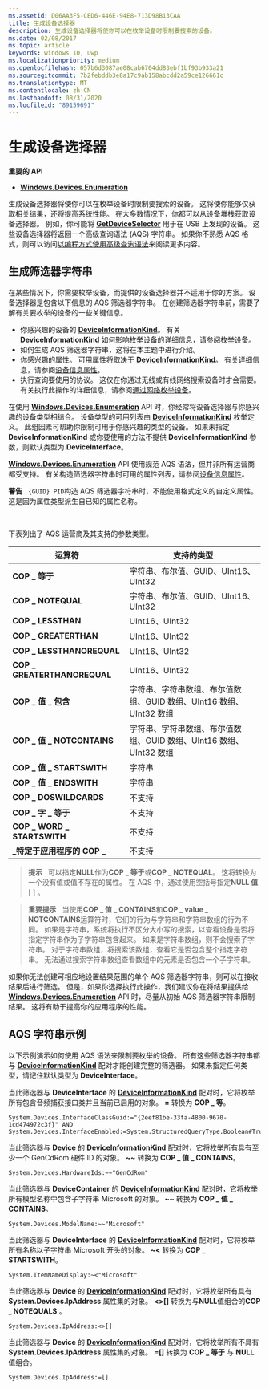 ```yaml
---
ms.assetid: D06AA3F5-CED6-446E-94E8-713D98B13CAA
title: 生成设备选择器
description: 生成设备选择器将使你可以在枚举设备时限制要搜索的设备。
ms.date: 02/08/2017
ms.topic: article
keywords: windows 10, uwp
ms.localizationpriority: medium
ms.openlocfilehash: 057b6d3087ae08cab6704dd83ebf1bf93b933a21
ms.sourcegitcommit: 7b2febddb3e8a17c9ab158abcdd2a59ce126661c
ms.translationtype: MT
ms.contentlocale: zh-CN
ms.lasthandoff: 08/31/2020
ms.locfileid: "89159691"
---
```

# <a name="build-a-device-selector"></a>生成设备选择器



**重要的 API**

- [**Windows.Devices.Enumeration**](/uwp/api/Windows.Devices.Enumeration)

生成设备选择器将使你可以在枚举设备时限制要搜索的设备。 这将使你能够仅获取相关结果，还将提高系统性能。 在大多数情况下，你都可以从设备堆栈获取设备选择器。 例如，你可能将 [**GetDeviceSelector**](/uwp/api/windows.devices.usb.usbdevice.getdeviceselector) 用于在 USB 上发现的设备。 这些设备选择器将返回一个高级查询语法 (AQS) 字符串。 如果你不熟悉 AQS 格式，则可以访问[以编程方式使用高级查询语法](/windows/desktop/search/-search-3x-advancedquerysyntax)来阅读更多内容。

## <a name="building-the-filter-string"></a>生成筛选器字符串

在某些情况下，你需要枚举设备，而提供的设备选择器并不适用于你的方案。 设备选择器是包含以下信息的 AQS 筛选器字符串。 在创建筛选器字符串前，需要了解有关要枚举的设备的一些关键信息。

-   你感兴趣的设备的 [**DeviceInformationKind**](/uwp/api/Windows.Devices.Enumeration.DeviceInformationKind)。 有关 **DeviceInformationKind** 如何影响枚举设备的详细信息，请参阅[枚举设备](enumerate-devices.md)。
-   如何生成 AQS 筛选器字符串，这将在本主题中进行介绍。
-   你感兴趣的属性。 可用属性将取决于 [**DeviceInformationKind**](/uwp/api/Windows.Devices.Enumeration.DeviceInformationKind)。 有关详细信息，请参阅[设备信息属性](device-information-properties.md)。
-   执行查询要使用的协议。 这仅在你通过无线或有线网络搜索设备时才会需要。 有关执行此操作的详细信息，请参阅[通过网络枚举设备](enumerate-devices-over-a-network.md)。

在使用 [**Windows.Devices.Enumeration**](/uwp/api/Windows.Devices.Enumeration) API 时，你经常将设备选择器与你感兴趣的设备类型相结合。 设备类型的可用列表由 [**DeviceInformationKind**](/uwp/api/Windows.Devices.Enumeration.DeviceInformationKind) 枚举定义。 此组因素可帮助你限制可用于你感兴趣的类型的设备。 如果未指定 **DeviceInformationKind** 或你要使用的方法不提供 **DeviceInformationKind** 参数，则默认类型为 **DeviceInterface**。

[**Windows.Devices.Enumeration**](/uwp/api/Windows.Devices.Enumeration) API 使用规范 AQS 语法，但并非所有运营商都受支持。 有关构造筛选器字符串时可用的属性列表，请参阅[设备信息属性](device-information-properties.md)。

**警告**   `{GUID} PID`构造 AQS 筛选器字符串时，不能使用格式定义的自定义属性。 这是因为属性类型派生自已知的属性名称。

 

下表列出了 AQS 运营商及其支持的参数类型。

| 运算符                       | 支持的类型                                                             |
|--------------------------------|-----------------------------------------------------------------------------|
| **COP \_ 等于**                 | 字符串、布尔值、GUID、UInt16、UInt32                                       |
| **COP \_ NOTEQUAL**              | 字符串、布尔值、GUID、UInt16、UInt32                                       |
| **COP \_ LESSTHAN**              | UInt16、UInt32                                                              |
| **COP \_ GREATERTHAN**           | UInt16、UInt32                                                              |
| **COP \_ LESSTHANOREQUAL**       | UInt16、UInt32                                                              |
| **COP \_ GREATERTHANOREQUAL**    | UInt16、UInt32                                                              |
| **COP \_ 值 \_ 包含**       | 字符串、字符串数组、布尔值数组、GUID 数组、UInt16 数组、UInt32 数组 |
| **COP \_ 值 \_ NOTCONTAINS**    | 字符串、字符串数组、布尔值数组、GUID 数组、UInt16 数组、UInt32 数组 |
| **COP \_ 值 \_ STARTSWITH**     | 字符串                                                                      |
| **COP \_ 值 \_ ENDSWITH**       | 字符串                                                                      |
| **COP \_ DOSWILDCARDS**          | 不支持                                                               |
| **COP \_ 字 \_ 等于**           | 不支持                                                               |
| **COP \_ WORD \_ STARTSWITH**      | 不支持                                                               |
| **\_特定于应用程序的 COP \_** | 不支持                                                               |


> **提示**   可以指定**NULL**作为**COP \_ 等于**或**COP \_ NOTEQUAL**。 这将转换为一个没有值或值不存在的属性。 在 AQS 中，通过使用空括号指定**NULL 值** \[ \] 。

> **重要提示**   当使用**COP \_ 值 \_ CONTAINS**和**COP \_ value \_ NOTCONTAINS**运算符时，它们的行为与字符串和字符串数组的行为不同。 如果是字符串，系统将执行不区分大小写的搜索，以查看设备是否将指定字符串作为子字符串包含起来。 如果是字符串数组，则不会搜索子字符串。 对于字符串数组，将搜索该数组，查看它是否包含整个指定字符串。 无法通过搜索字符串数组查看数组中的元素是否包含一个子字符串。

如果你无法创建可相应地设置结果范围的单个 AQS 筛选器字符串，则可以在接收结果后进行筛选。 但是，如果你选择执行此操作，我们建议你在将结果提供给 [**Windows.Devices.Enumeration**](/uwp/api/Windows.Devices.Enumeration) API 时，尽量从初始 AQS 筛选器字符串限制结果。 这将有助于提高你的应用程序的性能。

## <a name="aqs-string-examples"></a>AQS 字符串示例

以下示例演示如何使用 AQS 语法来限制要枚举的设备。 所有这些筛选器字符串都与 [**DeviceInformationKind**](/uwp/api/Windows.Devices.Enumeration.DeviceInformationKind) 配对才能创建完整的筛选器。 如果未指定任何类型，请记住默认类型为 **DeviceInterface**。

当此筛选器与 **DeviceInterface** 的 [**DeviceInformationKind**](/uwp/api/Windows.Devices.Enumeration.DeviceInformationKind) 配对时，它将枚举所有包含音频捕获接口类并且当前已启用的对象。 **=** 转换为 **COP \_ 等**。

``` syntax
System.Devices.InterfaceClassGuid:="{2eef81be-33fa-4800-9670-1cd474972c3f}" AND
System.Devices.InterfaceEnabled:=System.StructuredQueryType.Boolean#True
```

当此筛选器与 **Device** 的 [**DeviceInformationKind**](/uwp/api/Windows.Devices.Enumeration.DeviceInformationKind) 配对时，它将枚举所有具有至少一个 GenCdRom 硬件 ID 的对象。 **~~** 转换为 **COP \_ 值 \_ CONTAINS**。

``` syntax
System.Devices.HardwareIds:~~"GenCdRom"
```

当此筛选器与 **DeviceContainer** 的 [**DeviceInformationKind**](/uwp/api/Windows.Devices.Enumeration.DeviceInformationKind) 配对时，它将枚举所有模型名称中包含子字符串 Microsoft 的对象。 **~~** 转换为 **COP \_ 值 \_ CONTAINS**。

``` syntax
System.Devices.ModelName:~~"Microsoft"
```

当此筛选器与 **DeviceInterface** 的 [**DeviceInformationKind**](/uwp/api/Windows.Devices.Enumeration.DeviceInformationKind) 配对时，它将枚举所有名称以子字符串 Microsoft 开头的对象。 **~&lt;** 转换为 **COP \_ STARTSWITH**。

``` syntax
System.ItemNameDisplay:~<"Microsoft"
```

当此筛选器与 **Device** 的 [**DeviceInformationKind**](/uwp/api/Windows.Devices.Enumeration.DeviceInformationKind) 配对时，它将枚举所有具有 **System.Devices.IpAddress** 属性集的对象。 **&lt;&gt;\[\]** 转换为与**NULL**值组合的**COP \_ NOTEQUALS** 。

``` syntax
System.Devices.IpAddress:<>[]
```

当此筛选器与 **Device** 的 [**DeviceInformationKind**](/uwp/api/Windows.Devices.Enumeration.DeviceInformationKind) 配对时，它将枚举所有不具有 **System.Devices.IpAddress** 属性集的对象。 **=\[\]** 转换为 **COP \_ 等于** 与 **NULL** 值组合。

``` syntax
System.Devices.IpAddress:=[]
```

 

 